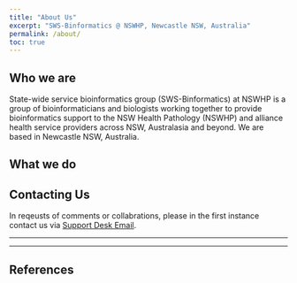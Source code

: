 ```yaml
---
title: "About Us"
excerpt: "SWS-Binformatics @ NSWHP, Newcastle NSW, Australia"
permalink: /about/
toc: true
---
```


## Who we are
State-wide service bioinformatics group (SWS-Binformatics) at NSWHP is a group of bioinformaticians and biologists working together to provide bioinformatics support to the NSW Health Pathology (NSWHP) and alliance health service providers across NSW, Australasia and beyond. We are based in Newcastle NSW, Australia.          

## What we do


## Contacting Us
In reqeusts of comments or collabrations, please in the first instance contact us via [Support Desk Email](mailto:nswpath-swsbioinformatics@health.nsw.gov.au). 

---
---
## __References__ <br>
[^1]: NSW Health Pathology. NSW Health Pathology staff are playing a key role in a new study aimed at opening up new, potentially life-saving treatment pathways for more than 23,000 Australians with rare, difficult-to-treat or incurable cancers, including ovarian, pancreatic and sarcomas. https://pathology.health.nsw.gov.au/articles/our-key-role-in-prospect, (2023).
[^2]: Garvan Institute of Medical Research. $185 million investment to fast-track treatments for rare and ‘untreatable’ cancers. https://www.garvan.org.au/news-events/news/185-million-investment-to-fast-track-treatments-for-rare-and-2018untreatable2019-cancers, (2022).

